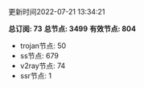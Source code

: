 更新时间2022-07-21 13:34:21

**总订阅: 73**
**总节点: 3499**
**有效节点: 804**
- trojan节点: 50
- ss节点: 679
- v2ray节点: 74
- ssr节点: 1
